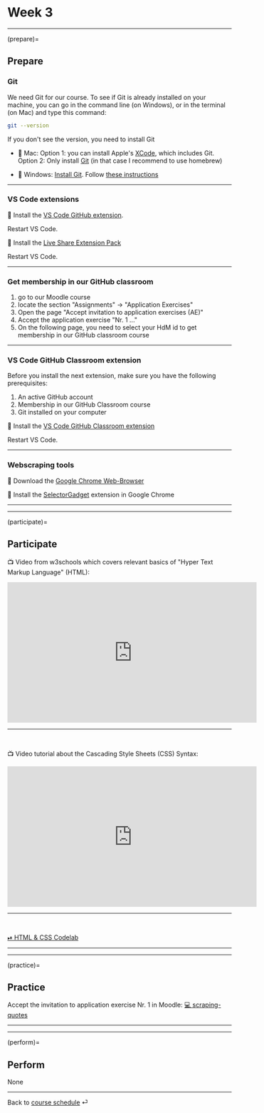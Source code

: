 # Week 3


---

(prepare)=
## Prepare

### Git

We need Git for our course. To see if Git is already installed on your machine, you can go in the command line (on Windows), or in the terminal (on Mac) and type this command:

```bash
git --version
```

If you don't see the version, you need to install Git

- 💾 Mac: Option 1: you can install Apple's [XCode](https://apps.apple.com/us/app/xcode/id497799835?mt=12), which includes Git. Option 2: Only install [Git](https://git-scm.com/download/mac) (in that case I recommend to use homebrew)

- 💾 Windows: [Install Git](https://git-scm.com/download/win). Follow [these instructions](https://www.heise.de/tipps-tricks/Git-auf-Windows-installieren-und-einrichten-5046134.html)

---

### VS Code extensions

💾 Install the [VS Code GitHub extension](https://code.visualstudio.com/docs/editor/github).

Restart VS Code.

💾 Install the [Live Share Extension Pack](https://marketplace.visualstudio.com/items?itemName=MS-vsliveshare.vsliveshare-pack)

Restart VS Code.

---

### Get membership in our GitHub classroom


1. go to our Moodle course
2. locate the section "Assignments" -> "Application Exercises"
3. Open the page "Accept invitation to application exercises (AE)" 
4. Accept the application exercise "Nr. 1 ..."
5. On the following page, you need to select your HdM id to get membership in our GitHub classroom course

---

### VS Code GitHub Classroom extension

Before you install the next extension, make sure you have the following prerequisites:

1. An active GitHub account
2. Membership in our GitHub Classroom course
3. Git installed on your computer


💾  Install the [VS Code GitHub Classroom extension](https://marketplace.visualstudio.com/items?itemName=GitHub.classroom&ssr=false#overview)


Restart VS Code.

---

### Webscraping tools


💾 Download the [Google Chrome Web-Browser](https://www.google.com/intl/de_de/chrome/)


💾 Install the [SelectorGadget](https://chrome.google.com/webstore/detail/selectorgadget/mhjhnkcfbdhnjickkkdbjoemdmbfginb) extension in Google Chrome




---

---


(participate)=
## Participate


📺  Video from w3schools which covers relevant basics of "Hyper Text Markup Language" (HTML): 

<iframe width="560" height="315" src="https://www.youtube-nocookie.com/embed/ewZ_YWbIWXI" title="YouTube video player" frameborder="0" allow="accelerometer; autoplay; clipboard-write; encrypted-media; gyroscope; picture-in-picture" allowfullscreen></iframe>

<br>

---

<br>

📺  Video tutorial about the Cascading Style Sheets (CSS) Syntax:  

<iframe width="560" height="315" src="https://www.youtube-nocookie.com/embed/QqmCs2UTS8s" title="YouTube video player" frameborder="0" allow="accelerometer; autoplay; clipboard-write; encrypted-media; gyroscope; picture-in-picture" allowfullscreen></iframe>


<br>

---

<br>


[⏯ HTML & CSS Codelab](https://kirenz.github.io/codelabs/codelabs/webscraping/#0)


---

---


(practice)=
## Practice

Accept the invitation to application exercise Nr. 1 in Moodle: [💻 scraping-quotes](https://e-learning.hdm-stuttgart.de/moodle/mod/page/view.php?id=262127)

---

---

(perform)=
## Perform

None


---

Back to [course schedule](../docs/course-schedule.md) ⏎
